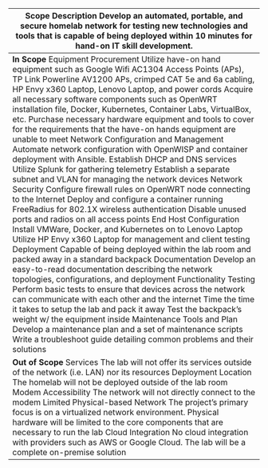 

| Scope Description  Develop an automated, portable, and secure homelab network for testing new technologies and tools that is capable of being deployed within 10 minutes for hand-on IT skill development. |
| ----- |
| **In Scope**  Equipment Procurement Utilize have-on hand equipment such as Google Wifi AC1304 Access Points (APs), TP Link Powerline AV1200 APs, crimped CAT 5e and 6a cabling, HP Envy x360 Laptop, Lenovo Laptop, and power cords Acquire all necessary software components such as OpenWRT installation file, Docker, Kubernetes, Container Labs, VirtualBox, etc. Purchase necessary hardware equipment and tools to cover for the requirements that the have-on hands equipment are unable to meet Network Configuration and Management Automate network configuration with OpenWISP and container deployment with Ansible. Establish DHCP and DNS services  Utilize Splunk for gathering telemetry Establish a separate subnet and VLAN for managing the network devices Network Security  Configure firewall rules on OpenWRT node connecting to the Internet Deploy and configure a container running FreeRadius for 802.1X wireless authentication  Disable unused ports and radios on all access points End Host Configuration Install VMWare, Docker, and Kubernetes on to Lenovo Laptop Utilize HP Envy x360 Laptop for management and client testing  Deployment Capable of being deployed within the lab room and packed away in a standard backpack Documentation Develop an easy-to-read documentation describing the network topologies, configurations, and deployment Functionality Testing Perform basic tests to ensure that devices across the network can communicate with each other and the internet Time the time it takes to setup the lab and pack it away Test the backpack’s weight w/ the equipment inside Maintenance Tools and Plan Develop a maintenance plan and a set of maintenance scripts Write a troubleshoot guide detailing common problems and their solutions  |
| **Out of Scope**  Services  The lab will not offer its services outside of the network (i.e. LAN) nor its resources Deployment Location The homelab will not be deployed outside of the lab room Modem Accessibility The network will not directly connect to the modem Limited Physical-based Network The project’s primary focus is on a virtualized network environment. Physical hardware will be limited to the core components that are necessary to run the lab Cloud Integration No cloud integration with providers such as AWS or Google Cloud. The lab will be a complete on-premise solution  |

